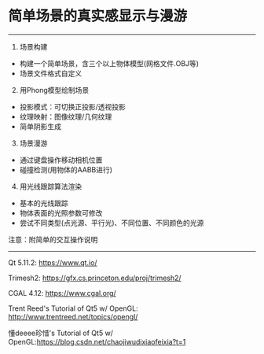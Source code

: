 # 简单场景的真实感显示与漫游

---

1. 场景构建
  - 构建一个简单场景，含三个以上物体模型(网格文件.OBJ等) 
  - 场景文件格式自定义
2. 用Phong模型绘制场景
  - 投影模式：可切换正投影/透视投影
  - 纹理映射：图像纹理/几何纹理
  - 简单阴影生成
3. 场景漫游
  - 通过键盘操作移动相机位置
  - 碰撞检测(用物体的AABB进行)
4. 用光线跟踪算法渲染
  - 基本的光线跟踪
  - 物体表面的光照参数可修改
  - 尝试不同类型(点光源、平行光)、不同位置、不同颜色的光源

注意：附简单的交互操作说明

---

Qt 5.11.2: https://www.qt.io/

Trimesh2: https://gfx.cs.princeton.edu/proj/trimesh2/

CGAL 4.12: https://www.cgal.org/

Trent Reed's Tutorial of Qt5 w/ OpenGL: http://www.trentreed.net/topics/opengl/

懂deeee珍惜's Tutorial of Qt5 w/ OpenGL:https://blog.csdn.net/chaojiwudixiaofeixia?t=1

